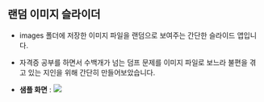 ## 랜덤 이미지 슬라이더

- images 폴더에 저장한 이미지 파일을 랜덤으로 보여주는 간단한 슬라이드 앱입니다.

- 자격증 공부를 하면서 수백개가 넘는 덤프 문제를 이미지 파일로 보느라 불편을 겪고 있는 지인을 위해 간단히 만들어보았습니다.

- **샘플 화면** :
  <img src="./image.png">
